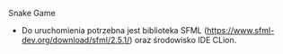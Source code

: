 Snake Game

* Do uruchomienia potrzebna jest biblioteka SFML (https://www.sfml-dev.org/download/sfml/2.5.1/) oraz środowisko IDE CLion.
